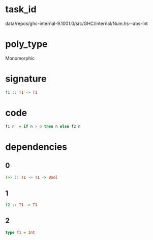 
# task_id
data/repos/ghc-internal-9.1001.0/src/GHC/Internal/Num.hs--abs-Int

# poly_type
Monomorphic

# signature
```haskell
f1 :: T1 -> T1
```   

# code
```haskell
f1 n  = if n > 0 then n else f2 n
```

# dependencies
## 0
```haskell
(>) :: T1 -> T1 -> Bool
```
## 1
```haskell
f2 :: T1 -> T1
```
## 2
```haskell
type T1 = Int
```
